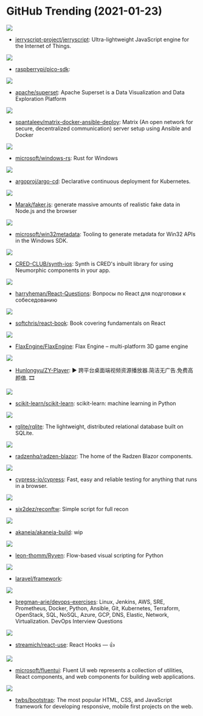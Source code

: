 # GitHub Trending (2021-01-23)

![](https://img.shields.io/badge/C-New%2057-green?style=flat-square&logo=appveyor)
- [jerryscript-project/jerryscript](https://github.com/jerryscript-project/jerryscript): Ultra-lightweight JavaScript engine for the Internet of Things.

![](https://img.shields.io/badge/C-New%2042-green?style=flat-square&logo=appveyor)
- [raspberrypi/pico-sdk](https://github.com/raspberrypi/pico-sdk): 

![](https://img.shields.io/badge/Python-New%20120-green?style=flat-square&logo=appveyor)
- [apache/superset](https://github.com/apache/superset): Apache Superset is a Data Visualization and Data Exploration Platform

![](https://img.shields.io/badge/HTML-New%20120-green?style=flat-square&logo=appveyor)
- [spantaleev/matrix-docker-ansible-deploy](https://github.com/spantaleev/matrix-docker-ansible-deploy): Matrix (An open network for secure, decentralized communication) server setup using Ansible and Docker

![](https://img.shields.io/badge/Rust-New%20735-green?style=flat-square&logo=appveyor)
- [microsoft/windows-rs](https://github.com/microsoft/windows-rs): Rust for Windows

![](https://img.shields.io/badge/Go-New%2044-green?style=flat-square&logo=appveyor)
- [argoproj/argo-cd](https://github.com/argoproj/argo-cd): Declarative continuous deployment for Kubernetes.

![](https://img.shields.io/badge/JavaScript-New%20224-green?style=flat-square&logo=appveyor)
- [Marak/faker.js](https://github.com/Marak/faker.js): generate massive amounts of realistic fake data in Node.js and the browser

![](https://img.shields.io/badge/C%23-New%20204-green?style=flat-square&logo=appveyor)
- [microsoft/win32metadata](https://github.com/microsoft/win32metadata): Tooling to generate metadata for Win32 APIs in the Windows SDK.

![](https://img.shields.io/badge/Swift-New%2040-green?style=flat-square&logo=appveyor)
- [CRED-CLUB/synth-ios](https://github.com/CRED-CLUB/synth-ios): Synth is CRED's inbuilt library for using Neumorphic components in your app.

![](https://img.shields.io/badge/none-New%2072-green?style=flat-square&logo=appveyor)
- [harryheman/React-Questions](https://github.com/harryheman/React-Questions): Вопросы по React для подготовки к собеседованию

![](https://img.shields.io/badge/HTML-New%20198-green?style=flat-square&logo=appveyor)
- [softchris/react-book](https://github.com/softchris/react-book): Book covering fundamentals on React

![](https://img.shields.io/badge/C%2B%2B-New%20112-green?style=flat-square&logo=appveyor)
- [FlaxEngine/FlaxEngine](https://github.com/FlaxEngine/FlaxEngine): Flax Engine – multi-platform 3D game engine

![](https://img.shields.io/badge/Vue-New%20118-green?style=flat-square&logo=appveyor)
- [Hunlongyu/ZY-Player](https://github.com/Hunlongyu/ZY-Player): ▶️ 跨平台桌面端视频资源播放器.简洁无广告.免费高颜值. 🎞

![](https://img.shields.io/badge/Python-New%2055-green?style=flat-square&logo=appveyor)
- [scikit-learn/scikit-learn](https://github.com/scikit-learn/scikit-learn): scikit-learn: machine learning in Python

![](https://img.shields.io/badge/Go-New%20365-green?style=flat-square&logo=appveyor)
- [rqlite/rqlite](https://github.com/rqlite/rqlite): The lightweight, distributed relational database built on SQLite.

![](https://img.shields.io/badge/CSS-New%2062-green?style=flat-square&logo=appveyor)
- [radzenhq/radzen-blazor](https://github.com/radzenhq/radzen-blazor): The home of the Radzen Blazor components.

![](https://img.shields.io/badge/JavaScript-New%20225-green?style=flat-square&logo=appveyor)
- [cypress-io/cypress](https://github.com/cypress-io/cypress): Fast, easy and reliable testing for anything that runs in a browser.

![](https://img.shields.io/badge/Shell-New%2079-green?style=flat-square&logo=appveyor)
- [six2dez/reconftw](https://github.com/six2dez/reconftw): Simple script for full recon

![](https://img.shields.io/badge/none-New%2023-green?style=flat-square&logo=appveyor)
- [akaneia/akaneia-build](https://github.com/akaneia/akaneia-build): wip

![](https://img.shields.io/badge/Python-New%20180-green?style=flat-square&logo=appveyor)
- [leon-thomm/Ryven](https://github.com/leon-thomm/Ryven): Flow-based visual scripting for Python

![](https://img.shields.io/badge/PHP-New%20121-green?style=flat-square&logo=appveyor)
- [laravel/framework](https://github.com/laravel/framework): 

![](https://img.shields.io/badge/Python-New%2018-green?style=flat-square&logo=appveyor)
- [bregman-arie/devops-exercises](https://github.com/bregman-arie/devops-exercises): Linux, Jenkins, AWS, SRE, Prometheus, Docker, Python, Ansible, Git, Kubernetes, Terraform, OpenStack, SQL, NoSQL, Azure, GCP, DNS, Elastic, Network, Virtualization. DevOps Interview Questions

![](https://img.shields.io/badge/TypeScript-New%20193-green?style=flat-square&logo=appveyor)
- [streamich/react-use](https://github.com/streamich/react-use): React Hooks — 👍

![](https://img.shields.io/badge/TypeScript-New%2063-green?style=flat-square&logo=appveyor)
- [microsoft/fluentui](https://github.com/microsoft/fluentui): Fluent UI web represents a collection of utilities, React components, and web components for building web applications.

![](https://img.shields.io/badge/JavaScript-New%20290-green?style=flat-square&logo=appveyor)
- [twbs/bootstrap](https://github.com/twbs/bootstrap): The most popular HTML, CSS, and JavaScript framework for developing responsive, mobile first projects on the web.

